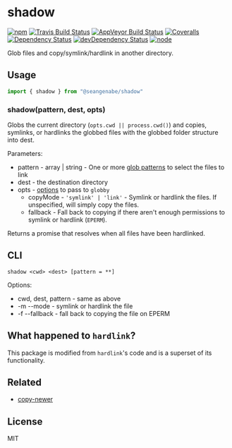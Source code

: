 # shadow

[![npm](https://img.shields.io/npm/v/@seangenabe/shadow.svg?style=flat-square)](https://www.npmjs.com/package/@seangenabe/shadow)
[![Travis Build Status](https://img.shields.io/travis/seangenabe/shadow/master.svg?label=travis&style=flat-square)](https://travis-ci.org/seangenabe/shadow)
[![AppVeyor Build Status](https://img.shields.io/appveyor/ci/seangenabe/shadow/master.svg?label=appveyor&style=flat-square)](https://ci.appveyor.com/project/seangenabe/shadow)
[![Coveralls](https://img.shields.io/coveralls/github/seangenabe/shadow.svg?style=flat-square)](https://coveralls.io/github/seangenabe/shadow)
[![Dependency Status](https://img.shields.io/david/seangenabe/shadow.svg?style=flat-square)](https://david-dm.org/seangenabe/@seangenabe/shadow)
[![devDependency Status](https://img.shields.io/david/dev/seangenabe/shadow.svg?style=flat-square)](https://david-dm.org/seangenabe/@seangenabe/shadow#info=devDependencies)
[![node](https://img.shields.io/node/v/@seangenabe/shadow.svg?style=flat-square)](https://nodejs.org/en/download/)

Glob files and copy/symlink/hardlink in another directory.

## Usage

```javascript
import { shadow } from "@seangenabe/shadow"
```

### shadow(pattern, dest, opts)

Globs the current directory (`opts.cwd || process.cwd()`) and copies, symlinks, or hardlinks the globbed files with the globbed folder structure into dest.

Parameters:
* pattern - array | string - One or more [glob patterns](https://github.com/isaacs/minimatch#usage) to select the files to link
* dest - the destination directory
* opts - [options](https://github.com/sindresorhus/globby#options) to pass to `globby`
  * copyMode - `'symlink' | 'link'` - Symlink or hardlink the files. If unspecified, will simply copy the files.
  * fallback - Fall back to copying if there aren't enough permissions to symlink or hardlink (`EPERM`).

Returns a promise that resolves when all files have been hardlinked.

## CLI

```
shadow <cwd> <dest> [pattern = **]
```

Options:
* cwd, dest, pattern - same as above
* -m --mode - symlink or hardlink the file
* -f --fallback - fall back to copying the file on EPERM


## What happened to `hardlink`?

This package is modified from `hardlink`'s code and is a superset of its functionality.

## Related

* [copy-newer](https://github.com/seangenabe/copy-newer)

## License 

MIT
